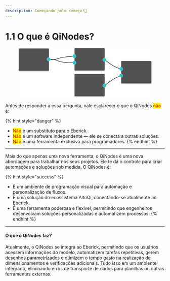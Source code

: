 ```yaml
---
description: Começando pelo começo!📝
---
```


# 1.1 O que é QiNodes?



<figure><img src="../.gitbook/assets/image (1) (1).png" alt=""><figcaption></figcaption></figure>



Antes de responder a essa pergunta, vale esclarecer o que o QiNodes <mark style="color:red;">não</mark> é:

{% hint style="danger" %}
* <mark style="color:red;">Não</mark> é um substituto para o Eberick.
* <mark style="color:red;">Não</mark> é um software independente — ele se conecta a outras soluções.
* <mark style="color:red;">Não</mark> é uma ferramenta exclusiva para programadores.
{% endhint %}

***

Mais do que apenas uma nova ferramenta, o QiNodes é uma nova abordagem para trabalhar nos seus projetos. Ele te dá o controle para criar automações e soluções sob medida. O QiNodes é:&#x20;

{% hint style="success" %}
* É um ambiente de programação visual para automação e personalização de fluxos.
* É uma solução do ecossistema AltoQi, conectando-se atualmente ao Eberick.
* É uma ferramenta poderosa e flexível, permitindo que engenheiros desenvolvam soluções personalizadas e automatizem processos.
{% endhint %}

***

#### O que o QiNodes faz?

Atualmente, o QiNodes se integra ao Eberick, permitindo que os usuários acessem informações do modelo, automatizem tarefas repetitivas, gerem desenhos parametrizados e otimizem o tempo gasto na realização de dimensionamentos e verificações adicionais. Tudo isso em um ambiente integrado, eliminando erros de transporte de dados para planilhas ou outras ferramentas externas.
